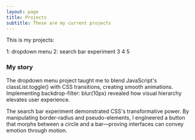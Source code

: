 ```yaml
---
layout: page
title: Projects
subtitle: These are my current projects
---
```


This is my projects:

1: dropdown menu
2: search bar experiment
3
4
5

<!-- My name is Emily Qiu. I have the following qualities: -->

<!-- - I am a finance expert -->
<!-- - I love front end web development -->

<!-- What else do you need? -->

<!-- ![Person Profile](/assets/img/person_profile.jpeg) -->

### My story

The dropdown menu project taught me to blend JavaScript's classList.toggle() with CSS transitions, creating smooth animations. Implementing backdrop-filter: blur(10px) revealed how visual hierarchy elevates user experience.

The search bar experiment demonstrated CSS's transformative power. By manipulating border-radius and pseudo-elements, I engineered a button that morphs between a circle and a bar—proving interfaces can convey emotion through motion.


